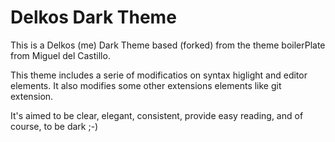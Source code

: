 Delkos Dark Theme
=================

This is a Delkos (me) Dark Theme based (forked) from the theme boilerPlate from Miguel del Castillo.

This theme includes a serie of modificatios on syntax higlight and editor elements.
It also modifies some other extensions elements like git extension.

It's aimed to be clear, elegant, consistent, provide easy reading, and of course, to be dark ;-)
